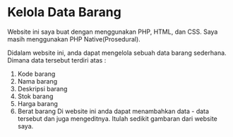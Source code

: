 # Kelola Data Barang

Website ini saya buat dengan menggunakan PHP, HTML, dan CSS. Saya masih menggunakan PHP Native(Prosedural).

Didalam website ini, anda dapat mengelola sebuah data barang sederhana.
Dimana data tersebut terdiri atas :
1. Kode barang
2. Nama barang
3. Deskripsi barang
4. Stok barang
5. Harga barang
6. Berat barang
Di website ini anda dapat menambahkan data - data tersebut dan juga mengeditnya. Itulah sedikit gambaran dari website saya.